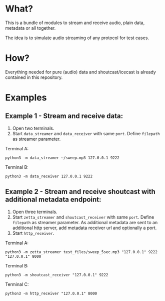 # What?

This is a bundle of modules to stream and receive audio, plain data, metadata or all together.

The idea is to simulate audio streaming of any protocol for test cases.

# How?

Everything needed for pure (audio) data and shoutcast/icecast is already contained in this repository.

# Examples

## Example 1 - Stream and receive data:

1. Open two terminals.
2. Start `data_streamer` and `data_receiver` with same `port`. Define `filepath` as streamer parameter.

Terminal A:
```
python3 -m data_streamer ~/sweep.mp3 127.0.0.1 9222
```

Terminal B:
```
python3 -m data_receiver 127.0.0.1 9222
```

## Example 2 - Stream and receive shoutcast with additional metadata endpoint:

1. Open three terminals.
2. Start `zetta_streamer` and `shoutcast_receiver` with same `port`. Define `filepath` as streamer parameter. As additional metadata are sent to an additional http server, add metadata receiver url and optionally a port.
3. Start `http_receiver`.

Terminal A:
```
python3 -m zetta_streamer test_files/sweep_5sec.mp3 "127.0.0.1" 9222 "127.0.0.1" 8000
```

Terminal B:
```
python3 -m shoutcast_receiver "127.0.0.1" 9222
```

Terminal C:
```
python3 -m http_receiver "127.0.0.1" 8000
```
